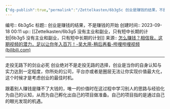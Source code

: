 ```yaml
---
{"dg-publish":true,"permalink":"/Zettelkasten/6b3g5c 创业是赚钱的结果，不是赚钱的开始/","dgPassFrontmatter":true}
---
```


编号:: 6b3g5c
标题:: 创业是赚钱的结果，不是赚钱的开始
创建时间:: 2023-09-18 00:11
up:: [[Zettelkasten/6b3g5 没有主业和副业，只有短中长期的计划\|6b3g5 没有主业和副业，只有短中长期的计划]]
来源:: [怎么赚钱？相信我，这期视频的潜力，足以让你年入百万！-吴大用-稍后再看-哔哩哔哩视频 (bilibili.com)](https://www.bilibili.com/list/watchlater?bvid=BV1HN4y1k7Ko&oid=875177540)

---
走投无路下的剑业必死
创业绝对不是走投无路的选择，创业是当你的自身认知与实力达到一定程度，你所处的公司，平台亦或者是圈层无法让你实现价值最大化，这个时候才是考虑创业的最佳时机。

跟着别人赚钱是赚不了大钱的，唯一的价值时在这过程中学习别人的思路与经验化为自己的认知，从而为自己孵化出自己的项目做准备。自己的项目指的是通过自己的眼光发现的机遇。